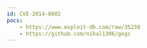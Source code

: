 ```yaml
---
id: CVE-2014-8682
pocs: 
    - https://www.exploit-db.com/raw/35238
    - https://github.com/nihal1306/gogs
---
```

